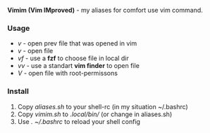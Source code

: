 **Vimim (Vim IMproved)** - my aliases for comfort use vim command.

### Usage

- *v* - open prev file that was opened in vim
- *v <path>* - open file 
- *vf* - use a **fzf** to choose file in local dir
- *vv* - use a standart **vim finder** to open file
- *V* - open file with root-permissons

### Install

1. Copy *aliases.sh* to your shell-rc (in my situation ~/.bashrc)
2. Copy *vimim.sh* to *.local/bin/* (or change in aliases.sh)
3. Use *. ~/.bashrc* to reload your shell config

